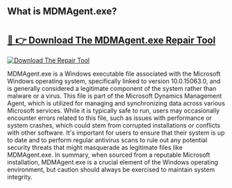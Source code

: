 ## What is MDMAgent.exe? 

# <h2><a href="https://exedetect.com/download.php?MDMAgent.exe">🔗 👉 Download The MDMAgent.exe Repair Tool</a></h2>

[![Download The Repair Tool](https://exedetect.com/download-button.jpg)](https://exedetect.com/download.php?MDMAgent.exe)

MDMAgent.exe is a Windows executable file associated with the Microsoft Windows operating system, specifically linked to version 10.0.15063.0, and is generally considered a legitimate component of the system rather than malware or a virus. This file is part of the Microsoft Dynamics Management Agent, which is utilized for managing and synchronizing data across various Microsoft services. While it is typically safe to run, users may occasionally encounter errors related to this file, such as issues with performance or system crashes, which could stem from corrupted installations or conflicts with other software. It's important for users to ensure that their system is up to date and to perform regular antivirus scans to rule out any potential security threats that might masquerade as legitimate files like MDMAgent.exe. In summary, when sourced from a reputable Microsoft installation, MDMAgent.exe is a crucial element of the Windows operating environment, but caution should always be exercised to maintain system integrity.